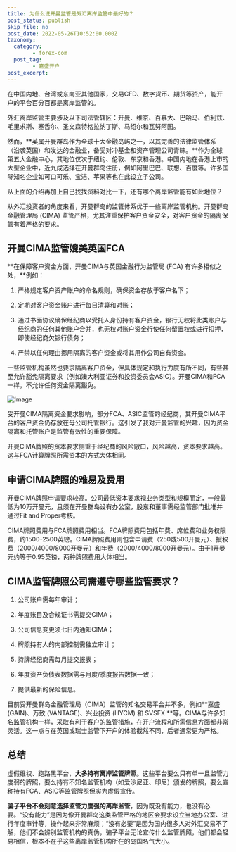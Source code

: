 ```yaml
---
title: 为什么说开曼监管是外汇离岸监管中最好的？
post_status: publish
skip_file: no
post_date: 2022-05-26T10:52:00.000Z
taxonomy:
  category:
        - forex-com
  post_tag:
        - 嘉盛开户
post_excerpt: 
---
```

在中国内地、台湾或东南亚其他国家，交易CFD、数字货币、期货等资产，能开户的平台百分百都是离岸监管的。

外汇离岸监管主要涉及以下司法管辖区：开曼、维京、百慕大、巴哈马、伯利兹、毛里求斯、塞舌尔、圣文森特格拉纳丁斯、马绍尔和瓦努阿图。

然而，**英属开曼群岛作为全球十大金融岛屿之一，以其完善的法律监管体系（沿袭英国）和发达的金融业，备受对冲基金和资产管理公司青睐。**作为全球第五大金融中心，其地位仅次于纽约、伦敦、东京和香港。中国内地在香港上市的大型企业中，近九成选择在开曼群岛注册，例如阿里巴巴、联想、百度等。许多国际知名企业如可口可乐、宝洁、苹果等也在此设立子公司。

从上面的介绍再加上自己找找资料对比一下，还有哪个离岸监管能有如此地位？

从外汇投资者的角度来看，开曼群岛的监管体系优于一些离岸监管机构。开曼群岛金融管理局 (CIMA) 监管严格，尤其注重保护客户资金安全，对客户资金的隔离保管有着严格的要求。

## 开曼CIMA监管媲美英国FCA

**在保障客户资金方面，开曼CIMA与英国金融行为监管局 (FCA) 有许多相似之处，**例如：

1. 严格规定客户资产账户的命名规则，确保资金存放于客户名下；

1. 定期对客户资金账户进行每日清算和对账；

1. 通过书面协议确保经纪商以受托人身份持有客户资金，银行无权将此类账户与经纪商的任何其他账户合并，也无权对账户资金行使任何留置权或进行扣押，即使经纪商欠银行债务；

1. 严禁以任何理由挪用隔离的客户资金或将其用作公司自有资金。

一些监管机构虽然也要求隔离客户资金，但具体规定和执行力度有所不同，有些甚至允许豁免隔离要求（例如澳大利亚证券和投资委员会ASIC）。开曼CIMA和FCA一样，不允许任何资金隔离豁免。

![Image](https://prod-files-secure.s3.us-west-2.amazonaws.com/39ed1227-6d7d-4570-be36-9ccd4a2c4241/bd849744-3fcb-4a37-8312-357962c8f065/image.png?X-Amz-Algorithm=AWS4-HMAC-SHA256&X-Amz-Content-Sha256=UNSIGNED-PAYLOAD&X-Amz-Credential=ASIAZI2LB4665FPBI5MX%2F20250224%2Fus-west-2%2Fs3%2Faws4_request&X-Amz-Date=20250224T041354Z&X-Amz-Expires=3600&X-Amz-Security-Token=IQoJb3JpZ2luX2VjEOz%2F%2F%2F%2F%2F%2F%2F%2F%2F%2FwEaCXVzLXdlc3QtMiJIMEYCIQCXYr%2Fkqbn0Qezzls1BqCYss8EF5zR6lniyMjqhiVbZIgIhAP8WfAeRcArS7Uf3Rk%2FyuICLMqVNxG0co793h%2BjagmfAKv8DCCUQABoMNjM3NDIzMTgzODA1Igzv31PPEPbbETk5R18q3ANb9HE9OlABWyl9F1l8p4S%2FR%2FauayIJZLUGMzHffzDcId4eRe15%2FI0nGttUZ2STpll7fplDw8nco427mRDZJFdp%2B5XJ6imzH58GJpHoIU%2BIJvQkxazMdx921Z34NpMrEnI%2Fgp3uCAOvEb2z7NdYqqK3ZpG0uprnc6GYVROGR3HDY5rRf%2F0eMFgR0qqwZshZQx88rxOLKIjjVjkBWDbDZfOC77LUnnVuBcXQR4deB4769YynhjZvrHOSiwRUcOTp1vEf4YGwz%2FAUYRyYulkuUFMMQF9JfcjARO%2FPYVXpHWr%2FnBtoAAfLPRsKQpeHNWlYUnxEjqRppswI2FARPt53V1lUWz2Qk8TU4MrQpfenwz%2BOXsiVxfE9NKOpHG2bzXTQ7TNFQOpybv8FJ%2BbhLkyWGzAtGgPWv9TUww9jLm9l07hQwtbY920uRgkDcG6j5ChPntsYMdZ7tEbswCyJM8poHD09zSMO09HxfxkUTNbBSlGUyKlSUof4%2Bpk8PxGvuQA1tZ2En7O33hUAt3tRIxVbiiyRBe4Q2NYNhZTsxNdi2OtuXFjLD0VIVEXg%2Fg0spoXwnboOcbqACIjLbb0eHGrQ05pqJvXh7HSAQ9TTIHSXKU4m5LzFOXZ7krA%2FWWTlqDDr4e%2B9BjqkAa0vATZXIXAWfr%2FYKdpSeg5yhrfdHBToyrhcvLirqP3ccRV0xzfIWb09Z5JJYQ2U5rcbZTmz5C2tZfOn%2BV07PkF22RH4MHYqXlSPYFwifW0SKjB8G763faonyQh2ItSHFbAyVl2oQYhg5lWGVDQUFJkgra%2BuEcwQA8areiIldTQLr1DEgzh21Gs1tYBWONaW%2BYUJghDuQitWs9ID5GVWDk7xCQXK&X-Amz-Signature=e138507de6e7bcc94002baa32e290a989d2e0a76302c63b0b936b4a761afb842&X-Amz-SignedHeaders=host&x-id=GetObject)

受开曼CIMA隔离资金要求影响，部分FCA、ASIC监管的经纪商，其开曼CIMA平台的客户资金仍存放在母公司托管银行。这引发了我对开曼监管的兴趣，因为资金隔离和托管账户是监管有效性的重要保障。

开曼CIMA牌照的资本要求侧重于经纪商的风险敞口，风险越高，资本要求越高。这与FCA计算牌照所需资本的方式大体相同。

## **申请CIMA牌照的难易及费用**

开曼CIMA牌照申请要求较高。公司最低资本要求视业务类型和规模而定，一般最低为10万开曼元，且须在开曼群岛设有办公室，股东和董事需经监管部门批准并通过Fit and Proper考核。

CIMA牌照费用与FCA牌照费用相当。FCA牌照费用包括年费、席位费和业务权限费，约1500-2500英镑。CIMA牌照费用则包含申请费（250或500开曼元）、授权费（2000/4000/8000开曼元）和年费（2000/4000/8000开曼元）。由于1开曼元约等于0.95英镑，两种牌照费用大体相当。

## CIMA监管牌照公司需遵守哪些监管要求？

1. 公司账户需每年审计；

1. 年度账目及合规证书需提交CIMA；

1. 公司信息变更须七日内通知CIMA；

1. 牌照持有人的内部控制需独立审计；

1. 持牌经纪商需每月提交报表；

1. 年度资产负债表数据需与月度/季度报告数据一致；

1. 提供最新的保险信息。

目前受开曼群岛金融管理局（CIMA）监管的知名交易平台并不多，例如**嘉盛 (GAIN)、万致 (VANTAGE)、兴业投资 (HYCM) 和 SVSFX **等。CIMA与许多知名监管机构一样，采取有利于客户的监管措施，在开户流程和所需信息方面都非常灵活。这一点与在英国或瑞士监管下开户的体验截然不同，后者通常更为严格。

## 总结

虚假维权、跑路黑平台，**大多持有离岸监管牌照**。这些平台要么只有单一且监管力度弱的牌照，要么持有不知名监管机构（如爱沙尼亚、印尼）颁发的牌照，要么宣称持有FCA、ASIC等监管牌照但实为虚假宣传。

**骗子平台不会刻意选择监管力度强的离岸监管**，因为既没有能力，也没有必要。“没有能力”是因为像开曼群岛这类监管严格的地区会要求设立当地办公室、进行年度审计等，操作起来非常麻烦；“没有必要”是因为国内很多人对外汇交易不了解，他们不会辨别监管机构的真伪，骗子平台无论宣传什么监管牌照，他们都会轻易相信，根本不在乎这些离岸监管机构所在的岛国名气大小。